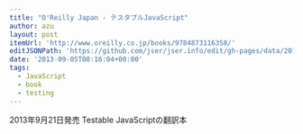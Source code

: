 ```yaml
---
title: "O'Reilly Japan - テスタブルJavaScript"
author: azu
layout: post
itemUrl: 'http://www.oreilly.co.jp/books/9784873116358/'
editJSONPath: 'https://github.com/jser/jser.info/edit/gh-pages/data/2013/09/index.json'
date: '2013-09-05T08:16:04+00:00'
tags:
  - JavaScript
  - book
  - testing
---
```

2013年9月21日発売
Testable JavaScriptの翻訳本

